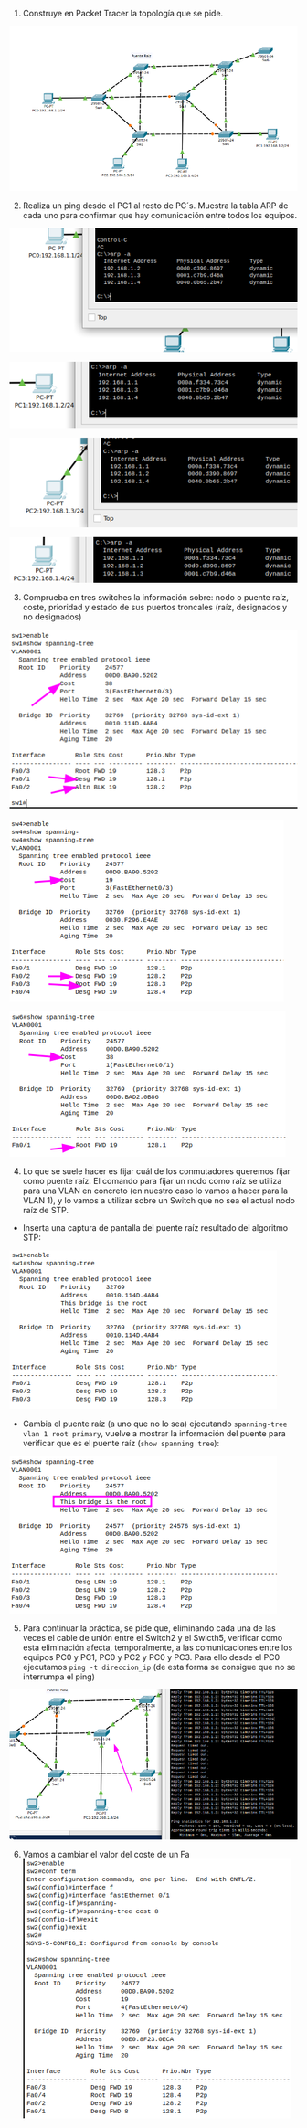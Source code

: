 1. Construye en Packet Tracer la topología que se pide.

![Topología de red](./img/001.png)

2. Realiza un ping desde el PC1 al resto de PC´s. Muestra la tabla ARP de cada uno para confirmar que hay comunicación entre todos los equipos.

![Tabla ARP del PC0](./img/pc0.png)

![Tabla ARP del PC1](./img/pc1.png)

![Tabla ARP del PC2](./img/pc02.png)

![Tabla ARP del PC3](./img/pc03.png)

3. Comprueba en tres switches la información sobre: nodo o puente raíz, coste, prioridad y estado de sus puertos troncales (raíz, designados y no designados)

![Información sobre el SW01](./img/sw01.png)

![Información sobre el SW04](./img/sw04.png)

![Información sobre el SW06](./img/sw06.png)

4. Lo que se suele hacer es fijar cuál de los conmutadores queremos fijar como puente raíz. El comando para fijar un nodo como raíz se utiliza para una VLAN en concreto (en nuestro caso lo vamos a hacer para la VLAN 1), y lo vamos a utilizar sobre un Switch  que no sea el actual nodo raíz de STP.

+ Inserta una captura de pantalla del puente raíz resultado del algoritmo STP:

![Puente raíz algoritmo STP](./img/2023-01-26_09-38.png)

+ Cambia el puente raíz (a uno que no lo sea) ejecutando `spanning-tree vlan 1 root primary`, vuelve a mostrar la información del puente para verificar que es el puente raíz (`show spanning tree`):

![Puente raíz cambiado](./img/sw05.png)

5. Para continuar la práctica, se pide que, eliminando cada una de las veces el cable de unión entre el Switch2 y el Swicth5, verificar como esta eliminación afecta, temporalmente, a las comunicaciones entre los equipos PC0 y PC1, PC0 y PC2 y PC0 y PC3. Para ello desde el PC0 ejecutamos `ping -t direccion_ip` (de esta forma se consigue que no se interrumpa el ping)

![Interrupción y recuperación de ping](./img/red.png)


6. Vamos a cambiar el valor del coste de un Fa
![Coste cambiado](./img/coste.png)


